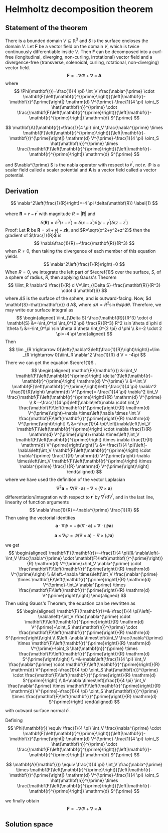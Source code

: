 # Helmholtz decomposition theorem

## Statement  of the theorem 

There is a  bounded domain $V \subseteq \mathbb{R}^3$ and $S$ is the surface encloses the domain $V$. Let $\mathbf{F}$ be a vector field on the domain $V$, which is twice continuously differentiable inside $V$. Then $\mathbf{F}$ can be decomposed into a curf-free (longitudinal, diverging, non-curling, irrotational) vector field and a divergence-free (transverse, solenoidal, curling, rotational, non-diverging) vector field.
$$
\mathbf{F}=-\nabla \Phi+\nabla \times \mathbf{A}
$$
where 
$$
\Phi(\mathbf{r})=\frac{1}{4 \pi} \int_V \frac{\nabla^{\prime} \cdot \mathbf{F}\left(\mathbf{r}^{\prime}\right)}{\left|\mathbf{r}-\mathbf{r}^{\prime}\right|} \mathrm{d} V^{\prime}-\frac{1}{4 \pi} \oint_S \hat{\mathbf{n}}^{\prime} \cdot \frac{\mathbf{F}\left(\mathbf{r}^{\prime}\right)}{\left|\mathbf{r}-\mathbf{r}^{\prime}\right|} \mathrm{d} S^{\prime}
$$

$$
\mathbf{A}(\mathbf{r})=\frac{1}{4 \pi} \int_V \frac{\nabla^{\prime} \times \mathbf{F}\left(\mathbf{r}^{\prime}\right)}{\left|\mathbf{r}-\mathbf{r}^{\prime}\right|} \mathrm{d} V^{\prime}-\frac{1}{4 \pi} \oint_S \hat{\mathbf{n}}^{\prime} \times \frac{\mathbf{F}\left(\mathbf{r}^{\prime}\right)}{\left|\mathbf{r}-\mathbf{r}^{\prime}\right|} \mathrm{d} S^{\prime}
$$

and $\nabla^{\prime} $ is the nabla operator with respect to $\mathbf{r}^{\prime}$, not $\mathbf{r}$. $\Phi$ is a scaler field called a scaler potential and $\mathbf{A}$ is a vector field called a vector potential.

## Derivation

$$
\nabla^2\left(\frac{1}{R}\right)=-4 \pi \delta(\mathbf{R}) \label{1}
$$

where $\mathbf{R}=\mathbf{r}-\mathbf{r}^{\prime}$ with magnitude $R=|\mathbf{R}|$ and 
$$
\delta(\mathbf{R})=\delta^3\left(\mathbf{r}-\mathbf{r}^{\prime}\right)=\delta\left(x-x^{\prime}\right) \delta\left(y-y^{\prime}\right) \delta\left(z-z^{\prime}\right)
$$
Proof: Let $\mathbf{R}$ be $\mathbf{R}=x\mathbf{i}+y\mathbf{j}+z\mathbf{k}$, and $R=\sqrt{x^2+y^2+z^2}$ then the gradient of $\frac{1}{R}$ is
$$
\nabla\frac{1}{R}=-\frac{\mathbf{R}}{R^3}
$$
when $R\neq0$, then taking the divergence of each member of this equation yields
$$
\nabla^2\left(\frac{1}{R}\right)=0
$$
When  $R=0$, we integrate the left part of $\eqref{1}$ over the surface, $S$, of a sphere of radius, $R$, then applying Gauss's Theorem 
$$
\iiint_R \nabla^2 \frac{1}{R} d V=\iint_{\Delta S}-\frac{\mathbf{R}}{R^3} \cdot d \mathbf{S}
$$
where $\Delta S$ is the surface of the sphere, and is outward-facing. Now, $d \mathbf{S}=\hat{\mathbf{n}} d A$, where $d A=R^2 \sin \theta d \phi d \theta$. Therefore, we may write our surface integral as
$$
\begin{aligned}
\iint_{\Delta S}-\frac{\mathbf{R}}{R^3} \cdot d \mathbf{S} &=-\int_0^\pi \int_0^{2 \pi} \frac{R}{R^3} R^2 \sin \theta d \phi d \theta \\
&=-\int_0^\pi \sin \theta d \theta \int_0^{2 \pi} d \phi \\
&=-2 \cdot 2 \pi=-4 \pi
\end{aligned}
$$
Then
$$
\lim _{R \rightarrow 0}\left\{\nabla^2\left(\frac{1}{R}\right)\right\}=\lim _{R \rightarrow 0}\iiint_R \nabla^2 \frac{1}{R} d V = -4\pi
$$
There we can get the equation  $\eqref{1}$ .
$$
\begin{aligned}
\mathbf{F}(\mathbf{r}) &=\int_V \mathbf{F}\left(\mathbf{r}^{\prime}\right) \delta^3\left(\mathbf{r}-\mathbf{r}^{\prime}\right) \mathrm{d} V^{\prime} \\
&=\int_V \mathbf{F}\left(\mathbf{r}^{\prime}\right)\left(-\frac{1}{4 \pi} \nabla^2 \frac{1}{R}\right) \mathrm{d} V^{\prime}=-\frac{1}{4 \pi} \nabla^2 \int_V \frac{\mathbf{F}\left(\mathbf{r}^{\prime}\right)}{R} \mathrm{d} V^{\prime} \\
&=-\frac{1}{4 \pi}\left[\nabla\left(\nabla \cdot \int_V \frac{\mathbf{F}\left(\mathbf{r}^{\prime}\right)}{R} \mathrm{d} V^{\prime}\right)-\nabla \times\left(\nabla \times \int_V \frac{\mathbf{F}\left(\mathbf{r}^{\prime}\right)}{R} \mathrm{d} V^{\prime}\right)\right] \\
&=-\frac{1}{4 \pi}\left[\nabla\left(\int_V \mathbf{F}\left(\mathbf{r}^{\prime}\right) \cdot \nabla \frac{1}{R} \mathrm{d} V^{\prime}\right)+\nabla \times\left(\int_V \mathbf{F}\left(\mathbf{r}^{\prime}\right) \times \nabla \frac{1}{R} \mathrm{d} V^{\prime}\right)\right] \\
&=-\frac{1}{4 \pi}\left[-\nabla\left(\int_V \mathbf{F}\left(\mathbf{r}^{\prime}\right) \cdot \nabla^{\prime} \frac{1}{R} \mathrm{d} V^{\prime}\right)-\nabla \times\left(\int_V \mathbf{F}\left(\mathbf{r}^{\prime}\right) \times \nabla^{\prime} \frac{1}{R} \mathrm{d} V^{\prime}\right)\right]
\end{aligned}
$$
where we have used the definition of the vector Laplacian
$$
\nabla^2 \mathbf{a}=\nabla(\nabla \cdot \mathbf{a})-\nabla \times(\nabla \times \mathbf{a})
$$
differentiation/integration with respect to $\mathbf{r}^{\prime}$ by $\nabla^{\prime} / \mathrm{d} V^{\prime}$, and in the last line, linearity of function arguments
$$
\nabla \frac{1}{R}=-\nabla^{\prime} \frac{1}{R}
$$
Then using the vectorial identities
$$
\mathbf{a} \cdot \nabla \psi=-\psi(\nabla \cdot \mathbf{a})+\nabla \cdot(\psi \mathbf{a})
$$

$$
\mathbf{a} \times \nabla \psi=\psi(\nabla \times \mathbf{a})-\nabla \times(\psi \mathbf{a})
$$

we get
$$
\begin{aligned}
\mathbf{F}(\mathbf{r})=-\frac{1}{4 \pi}[&-\nabla\left(-\int_V \frac{\nabla^{\prime} \cdot \mathbf{F}\left(\mathbf{r}^{\prime}\right)}{R} \mathrm{d} V^{\prime}+\int_V \nabla^{\prime} \cdot \frac{\mathbf{F}\left(\mathbf{r}^{\prime}\right)}{R} \mathrm{d} V^{\prime}\right) \\
&\left.-\nabla \times\left(\int_V \frac{\nabla^{\prime} \times \mathbf{F}\left(\mathbf{r}^{\prime}\right)}{R} \mathrm{d} V^{\prime}-\int_V \nabla^{\prime} \times \frac{\mathbf{F}\left(\mathbf{r}^{\prime}\right)}{R} \mathrm{d} V^{\prime}\right)\right]
\end{aligned}
$$
Then using Gauss's Theorem, the equation can be rewritten as
$$
\begin{aligned}
\mathbf{F}(\mathbf{r})=&-\frac{1}{4 \pi}\left[-\nabla\left(-\int_V \frac{\nabla^{\prime} \cdot \mathbf{F}\left(\mathbf{r}^{\prime}\right)}{R} \mathrm{d} V^{\prime}+\oint_S \hat{\mathbf{n}}^{\prime} \cdot \frac{\mathbf{F}\left(\mathbf{r}^{\prime}\right)}{R} \mathrm{d} S^{\prime}\right)\right.\\
&\left.-\nabla \times\left(\int_V \frac{\nabla^{\prime} \times \mathbf{F}\left(\mathbf{r}^{\prime}\right)}{R} \mathrm{d} V^{\prime}-\oint_S \hat{\mathbf{n}}^{\prime} \times \frac{\mathbf{F}\left(\mathbf{r}^{\prime}\right)}{R} \mathrm{d} S^{\prime}\right)\right] \\
=&-\nabla\left[\frac{1}{4 \pi} \int_V \frac{\nabla^{\prime} \cdot \mathbf{F}\left(\mathbf{r}^{\prime}\right)}{R} \mathrm{d} V^{\prime}-\frac{1}{4 \pi} \oint_S \hat{\mathbf{n}}^{\prime} \cdot \frac{\mathbf{F}\left(\mathbf{r}^{\prime}\right)}{R} \mathrm{d} S^{\prime}\right] \\
&+\nabla \times\left[\frac{1}{4 \pi} \int_V \frac{\nabla^{\prime} \times \mathbf{F}\left(\mathbf{r}^{\prime}\right)}{R} \mathrm{d} V^{\prime}-\frac{1}{4 \pi} \oint_S \hat{\mathbf{n}}^{\prime} \times \frac{\mathbf{F}\left(\mathbf{r}^{\prime}\right)}{R} \mathrm{d} S^{\prime}\right]
\end{aligned}
$$
with outward surface normal $\hat{n}^{\prime}$.

Defining 
$$
\Phi(\mathbf{r}) \equiv \frac{1}{4 \pi} \int_V \frac{\nabla^{\prime} \cdot \mathbf{F}\left(\mathbf{r}^{\prime}\right)}{\left|\mathbf{r}-\mathbf{r}^{\prime}\right|} \mathrm{d} V^{\prime}-\frac{1}{4 \pi} \oint_S \hat{\mathbf{n}}^{\prime} \cdot \frac{\mathbf{F}\left(\mathbf{r}^{\prime}\right)}{\left|\mathbf{r}-\mathbf{r}^{\prime}\right|} \mathrm{d} S^{\prime}
$$

$$
\mathbf{A}(\mathbf{r}) \equiv \frac{1}{4 \pi} \int_V \frac{\nabla^{\prime} \times \mathbf{F}\left(\mathbf{r}^{\prime}\right)}{\left|\mathbf{r}-\mathbf{r}^{\prime}\right|} \mathrm{d} V^{\prime}-\frac{1}{4 \pi} \oint_S \hat{\mathbf{n}}^{\prime} \times \frac{\mathbf{F}\left(\mathbf{r}^{\prime}\right)}{\left|\mathbf{r}-\mathbf{r}^{\prime}\right|} \mathrm{d} S^{\prime}
$$

we finally obtain
$$
\mathbf{F}=-\nabla \Phi+\nabla \times \mathbf{A}
$$

## Solution space

